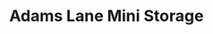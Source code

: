 ---
title: "Adams Lane Mini Storage"
url: /zanesville/adams-lane-mini-storage/
shop: storage rental
---